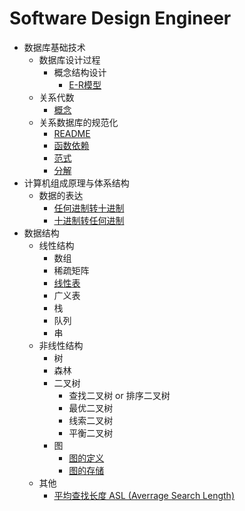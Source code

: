 # Software Design Engineer
-   数据库基础技术
    -   数据库设计过程
        -   概念结构设计
            -   [E-R模型](./Fundamentals%20of%20Database%20Technology/)
    -   关系代数
        -   [概念](./Fundamentals%20of%20Database%20Technology/Relational%20Algebra/Definition.md)
    -   关系数据库的规范化
        -   [README](./Fundamentals%20of%20Database%20Technology/Normalization/README.md)
        -   [函数依赖](./Fundamentals%20of%20Database%20Technology/Normalization/Functional%20Dependency.md)
        -   [范式](./Fundamentals%20of%20Database%20Technology/Normalization/Normal%20Form.md)
        -   [分解](./Fundamentals%20of%20Database%20Technology/Normalization/Decomposition.md)
-   计算机组成原理与体系结构
    -   数据的表达
        -   [任何进制转十进制](./Computer%20Organization%20and%20Architecture//Representation%20of%20Data/R%20To%20Decimal.md)
        -   [十进制转任何进制](./Computer%20Organization%20and%20Architecture//Representation%20of%20Data/Decimal%20To%20Binary.md)
-   数据结构
    -   线性结构
        -   数组
        -   稀疏矩阵
        -   [线性表](./Data%20Structure/Linear%20List/README.md)
        -   广义表
        -   栈
        -   队列
        -   串
    -   非线性结构
        -   树
        -   森林
        -   二叉树
            -   查找二叉树 or 排序二叉树
            -   最优二叉树
            -   线索二叉树
            -   平衡二叉树
        -   图
            -   [图的定义](./Data%20Structure/Graph/README.md)
            -   [图的存储](./Data%20Structure/Graph/Storage.md)
    -   其他
        -   [平均查找长度 ASL (Averrage Search Length)](./Data%20Structure/Others/Averrage%20Search%20Length.md)